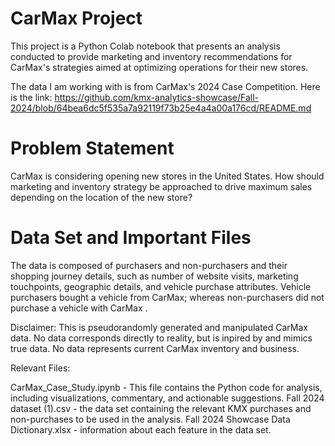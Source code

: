 # CarMax Project
This project is a Python Colab notebook that presents an analysis conducted to provide marketing and inventory recommendations for CarMax's strategies aimed at optimizing operations for their new stores.

The data I am working with is from CarMax's 2024 Case Competition. Here is the link: https://github.com/kmx-analytics-showcase/Fall-2024/blob/64bea6dc5f535a7a92119f73b25e4a4a00a176cd/README.md

# Problem Statement
CarMax is considering opening new stores in the United States. How should marketing and inventory strategy be approached to drive maximum sales depending on the location of the new store?

# Data Set and Important Files
The data is composed of purchasers and non-purchasers and their shopping journey details, such as number of website visits, marketing touchpoints, geographic details, and vehicle purchase attributes. Vehicle purchasers bought a vehicle from CarMax; whereas non-purchasers did not purchase a vehicle with CarMax .

Disclaimer: This is pseudorandomly generated and manipulated CarMax data. No data corresponds directly to reality, but is inpired by and mimics true data. No data represents current CarMax inventory and business.

Relevant Files:

CarMax_Case_Study.ipynb - This file contains the Python code for analysis, including visualizations, commentary, and actionable suggestions.
Fall 2024 dataset (1).csv - the data set containing the relevant KMX purchases and non-purchases to be used in the analysis.
Fall 2024 Showcase Data Dictionary.xlsx - information about each feature in the data set.
